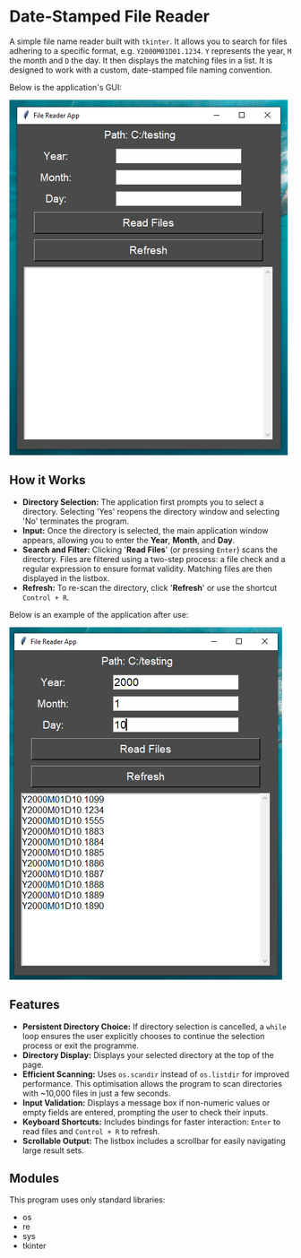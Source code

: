 # Date-Stamped File Reader

A simple file name reader built with `tkinter`. It allows you to search for files adhering to a specific format, e.g. `Y2000M01D01.1234`. `Y` represents the year, `M` the month and `D` the day. It then displays the matching files in a list.
It is designed to work with a custom, date-stamped file naming convention.

Below is the application's GUI:

![image1](images/image1.png)

## How it Works

* __Directory Selection:__ The application first prompts you to select a directory. Selecting 'Yes' reopens the directory window and selecting 'No' terminates the program.
* __Input:__ Once the directory is selected, the main application window appears, allowing you to enter the __Year__, __Month__, and __Day__.
* __Search and Filter:__ Clicking '__Read Files__' (or pressing `Enter`) scans the directory. Files are filtered using a two-step process: a file check and a regular expression to ensure format validity. Matching files are then displayed in the listbox.
* __Refresh:__ To re-scan the directory, click '__Refresh__' or use the shortcut `Control + R`.

Below is an example of the application after use:

![image2](images/image2.png)

## Features

* __Persistent Directory Choice:__ If directory selection is cancelled, a `while` loop ensures the user explicitly chooses to continue the selection process or exit the programme.
* __Directory Display:__ Displays your selected directory at the top of the page.
* __Efficient Scanning:__ Uses `os.scandir` instead of `os.listdir` for improved performance. This optimisation allows the program to scan directories with ~10,000 files in just a few seconds. 
* __Input Validation:__ Displays a message box if non-numeric values or empty fields are entered, prompting the user to check their inputs.
* __Keyboard Shortcuts:__ Includes bindings for faster interaction: `Enter` to read files and `Control + R` to refresh.
* __Scrollable Output:__ The listbox includes a scrollbar for easily navigating large result sets.

## Modules

This program uses only standard libraries:

* os
* re
* sys
* tkinter
